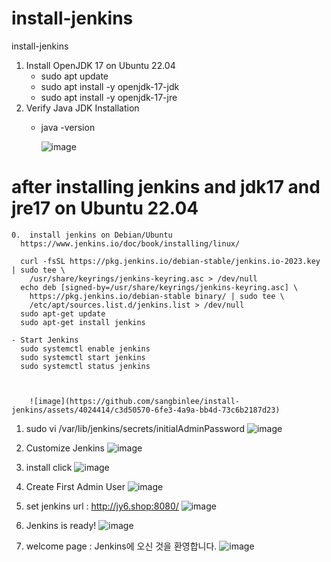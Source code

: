 # install-jenkins
install-jenkins

  
  1.  Install OpenJDK 17 on Ubuntu 22.04
      - sudo apt update
      - sudo apt install -y openjdk-17-jdk
      - sudo apt install -y openjdk-17-jre
  2. Verify Java JDK Installation
      - java -version   

        ![image](https://github.com/sangbinlee/install-jenkins/assets/4024414/ac96172f-6ecb-4c1d-ad16-2eee6b5b8897)


# after installing jenkins and jdk17 and jre17 on Ubuntu 22.04
     
    0.  install jenkins on Debian/Ubuntu 
      https://www.jenkins.io/doc/book/installing/linux/
      
      curl -fsSL https://pkg.jenkins.io/debian-stable/jenkins.io-2023.key | sudo tee \
        /usr/share/keyrings/jenkins-keyring.asc > /dev/null
      echo deb [signed-by=/usr/share/keyrings/jenkins-keyring.asc] \
        https://pkg.jenkins.io/debian-stable binary/ | sudo tee \
        /etc/apt/sources.list.d/jenkins.list > /dev/null
      sudo apt-get update
      sudo apt-get install jenkins

    - Start Jenkins
      sudo systemctl enable jenkins
      sudo systemctl start jenkins
      sudo systemctl status jenkins
      
        

        ![image](https://github.com/sangbinlee/install-jenkins/assets/4024414/c3d50570-6fe3-4a9a-bb4d-73c6b2187d23)



  1.  sudo vi /var/lib/jenkins/secrets/initialAdminPassword
    ![image](https://github.com/sangbinlee/install-jenkins/assets/4024414/5278c3a0-2b49-4081-a322-a6b01b2c4b9d)

  1.  Customize Jenkins
     ![image](https://github.com/sangbinlee/install-jenkins/assets/4024414/30ea703b-1787-46e2-ac3f-ec40ce4558cc)

  2. install click
     ![image](https://github.com/sangbinlee/install-jenkins/assets/4024414/519f16ae-6478-4c19-84dd-69d5df607681)


  3. Create First Admin User
     ![image](https://github.com/sangbinlee/install-jenkins/assets/4024414/eaeedbe4-88fe-4d3a-b2e5-46e22ae7dc87)

     
  4. set jenkins url : http://jy6.shop:8080/
     ![image](https://github.com/sangbinlee/install-jenkins/assets/4024414/16479966-c083-4b46-a3d9-8b244db1ea88)

  5. Jenkins is ready!
      ![image](https://github.com/sangbinlee/install-jenkins/assets/4024414/6d448e6e-f28f-4249-91c2-74d33cf906a6)

  6. welcome page : Jenkins에 오신 것을 환영합니다.
     ![image](https://github.com/sangbinlee/install-jenkins/assets/4024414/fb8b430e-f065-43fd-8763-618477eba50b)
